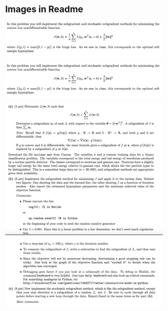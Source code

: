 # Images in Readme

<img src="images/img1.png">

![](images/img1.png)

![](images/img2.png)

![](images/img3.png)

